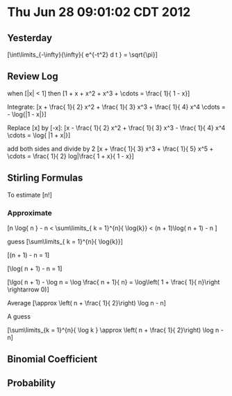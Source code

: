 # Thu Jun 28 09:01:02 CDT 2012

## Yesterday
\[\int\limits_{-\infty}{\infty}{ e^{-t^2} d t } = \sqrt{\pi}\]

## Review Log

when \[|x| < 1\] then \[1 + x + x^2 + x^3 + \cdots = \frac{ 1}{ 1 - x}\]

Integrate: \[x + \frac{ 1}{ 2} x^2 + \frac{ 1}{ 3} x^3 + \frac{ 1}{ 4} x^4 \cdots = - \log{|1 - x|}\]

Replace \[x\] by \[-x\]: \[x - \frac{ 1}{ 2} x^2 + \frac{ 1}{ 3} x^3 - \frac{ 1}{ 4} x^4 \cdots = \log{ |1 + x|}\]

add both sides and divide by 2 \[x + \frac{ 1}{ 3} x^3 + \frac{ 1}{ 5} x^5 + \cdots = \frac{ 1}{ 2} log|\frac{ 1 + x}{ 1 - x}\]



## Stirling Formulas
To estimate \[n!\]

### Approximate 
\[n \log{ n } - n < \sum\limits_{ k = 1}^{n}{ \log{k}} < (n + 1)\log( n + 1) - n \]

guess \[\sum\limits_{ k = 1}^{n}{ \log{k}}\]

\[(n + 1) - n = 1\]

\[\log( n + 1) - n = 1\]

\[\lgo( n + 1) - \log n  = \log \frac{ n + 1}{ n} = \log\left( 1 + \frac{ 1}{ n}\right \rightarrow 0)\]

Average \[\approx \left( n + \frac{ 1}{ 2}\right) \log n - n\]

A guess

\[\sum\limits_{k = 1}^{n}{ \log k } \approx \left( n + \frac{ 1}{ 2}\right) \log n - n\]

##  Binomial Coefficient

## Probability
